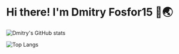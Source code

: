 # Hi there! I'm Dmitry Fosfor15 👋🌏

![Dmitry's GitHub stats](https://github-readme-stats.vercel.app/api?username=fosfor15&show_icons=true&theme=default)

![Top Langs](https://github-readme-stats.vercel.app/api/top-langs/?username=fosfor15&langs_count=8&layout=compact)

<!-- Here are some ideas to get you started:

- 🔭 I’m currently working on ...
- 🌱 I’m currently learning ...
- 👯 I’m looking to collaborate on ...
- 🤔 I’m looking for help with ...
- 💬 Ask me about ...
- 📫 How to reach me: ...
- 😄 Pronouns: ...
- ⚡ Fun fact: ...
-->

